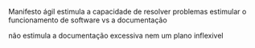Manifesto ágil 
estimula a capacidade de resolver problemas 
estimular o funcionamento de software vs a documentação 

não estimula a documentação excessiva 
nem um plano inflexivel 
